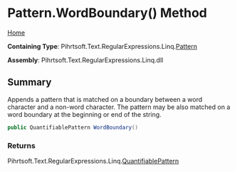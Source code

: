 # Pattern\.WordBoundary\(\) Method

[Home](../../../../../../README.md)

**Containing Type**: Pihrtsoft\.Text\.RegularExpressions\.Linq\.[Pattern](../README.md)

**Assembly**: Pihrtsoft\.Text\.RegularExpressions\.Linq\.dll

## Summary

Appends a pattern that is matched on a boundary between a word character and a non\-word character\. The pattern may be also matched on a word boundary at the beginning or end of the string\.

```csharp
public QuantifiablePattern WordBoundary()
```

### Returns

Pihrtsoft\.Text\.RegularExpressions\.Linq\.[QuantifiablePattern](../../QuantifiablePattern/README.md)

